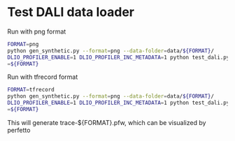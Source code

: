 # Test DALI data loader

Run with png format
```bash
FORMAT=png
python gen_synthetic.py --format=png --data-folder=data/${FORMAT}/
DLIO_PROFILER_ENABLE=1 DLIO_PROFILER_INC_METADATA=1 python test_dali.py --data-folder=data/png --format\
=${FORMAT}
```

Run with tfrecord format
```bash
FORMAT=tfrecord
python gen_synthetic.py --format=png --data-folder=data/${FORMAT}/
DLIO_PROFILER_ENABLE=1 DLIO_PROFILER_INC_METADATA=1 python test_dali.py --data-folder=data/png --format\
=${FORMAT}
```

This will generate trace-${FORMAT}.pfw, which can be visualized by perfetto
